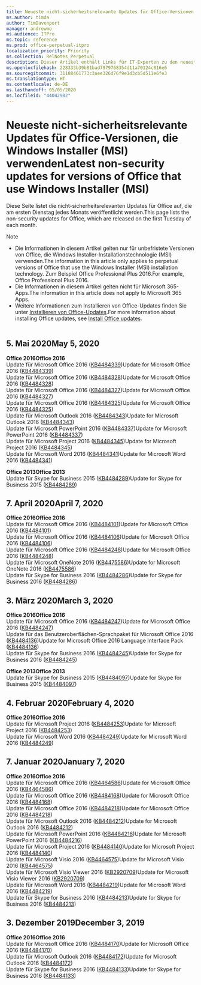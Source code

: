 ```yaml
---
title: Neueste nicht-sicherheitsrelevante Updates für Office-Versionen, die Windows Installer (MSI) verwenden
ms.author: timda
author: TimDavenport
manager: andrewmo
ms.audience: ITPro
ms.topic: reference
ms.prod: office-perpetual-itpro
localization_priority: Priority
ms.collection: RelNotes_Perpetual
description: Dieser Artikel enthält Links für IT-Experten zu den neuesten nicht-sicherheitsrelevanten Updateinformationen für dauerhafte Versionen von Office 2016, Office 2013 und Office 2010
ms.openlocfilehash: 228333b39b81bad7979768354d11a70124c816e6
ms.sourcegitcommit: 31188461773c3aee326d76f9e1d3cb5d511e6fe3
ms.translationtype: HT
ms.contentlocale: de-DE
ms.lasthandoff: 05/05/2020
ms.locfileid: "44042982"
---
```

# <a name="latest-non-security-updates-for-versions-of-office-that-use-windows-installer-msi"></a><span data-ttu-id="6eda9-103">Neueste nicht-sicherheitsrelevante Updates für Office-Versionen, die Windows Installer (MSI) verwenden</span><span class="sxs-lookup"><span data-stu-id="6eda9-103">Latest non-security updates for versions of Office that use Windows Installer (MSI)</span></span>

<span data-ttu-id="6eda9-104">Diese Seite listet die nicht-sicherheitsrelevanten Updates für Office auf, die am ersten Dienstag jedes Monats veröffentlicht werden.</span><span class="sxs-lookup"><span data-stu-id="6eda9-104">This page lists the non-security updates for Office, which are released on the first Tuesday of each month.</span></span>

> [!NOTE]
> - <span data-ttu-id="6eda9-105">Die Informationen in diesem Artikel gelten nur für unbefristete Versionen von Office, die Windows Installer-Installationstechnologie (MSI) verwenden.</span><span class="sxs-lookup"><span data-stu-id="6eda9-105">The information in this article only applies to perpetual versions of Office that use the Windows Installer (MSI) installation technology.</span></span> <span data-ttu-id="6eda9-106">Zum Beispiel Office Professional Plus 2016.</span><span class="sxs-lookup"><span data-stu-id="6eda9-106">For example, Office Professional Plus 2016.</span></span>
> - <span data-ttu-id="6eda9-107">Die Informationen in diesem Artikel gelten nicht für Microsoft 365-Apps.</span><span class="sxs-lookup"><span data-stu-id="6eda9-107">The information in this article does not apply to Microsoft 365 Apps.</span></span>
> - <span data-ttu-id="6eda9-108">Weitere Informationen zum Installieren von Office-Updates finden Sie unter [Installieren von Office-Updates](https://support.office.com/article/2ab296f3-7f03-43a2-8e50-46de917611c5).</span><span class="sxs-lookup"><span data-stu-id="6eda9-108">For more information about installing Office updates, see [Install Office updates](https://support.office.com/article/2ab296f3-7f03-43a2-8e50-46de917611c5).</span></span>
<br/><br/>

## <a name="may-5-2020"></a><span data-ttu-id="6eda9-109">5. Mai 2020</span><span class="sxs-lookup"><span data-stu-id="6eda9-109">May 5, 2020</span></span>

<span data-ttu-id="6eda9-110">**Office 2016**</span><span class="sxs-lookup"><span data-stu-id="6eda9-110">**Office 2016**</span></span><br/>
<span data-ttu-id="6eda9-111">Update für Microsoft Office 2016 ([KB4484339](https://support.microsoft.com/help/4484339))</span><span class="sxs-lookup"><span data-stu-id="6eda9-111">Update for Microsoft Office 2016 ([KB4484339](https://support.microsoft.com/help/4484339))</span></span><br/> <span data-ttu-id="6eda9-112">Update für Microsoft Office 2016 ([KB4484328](https://support.microsoft.com/help/4484328))</span><span class="sxs-lookup"><span data-stu-id="6eda9-112">Update for Microsoft Office 2016 ([KB4484328](https://support.microsoft.com/help/4484328))</span></span><br/> <span data-ttu-id="6eda9-113">Update für Microsoft Office 2016 ([KB4484327](https://support.microsoft.com/help/4484327))</span><span class="sxs-lookup"><span data-stu-id="6eda9-113">Update for Microsoft Office 2016 ([KB4484327](https://support.microsoft.com/help/4484327))</span></span><br/> <span data-ttu-id="6eda9-114">Update für Microsoft Office 2016 ([KB4484325](https://support.microsoft.com/help/4484325))</span><span class="sxs-lookup"><span data-stu-id="6eda9-114">Update for Microsoft Office 2016 ([KB4484325](https://support.microsoft.com/help/4484325))</span></span><br/> <span data-ttu-id="6eda9-115">Update für Microsoft Outlook 2016 ([KB4484343](https://support.microsoft.com/help/4484343))</span><span class="sxs-lookup"><span data-stu-id="6eda9-115">Update for Microsoft Outlook 2016 ([KB4484343](https://support.microsoft.com/help/4484343))</span></span><br/> <span data-ttu-id="6eda9-116">Update für Microsoft PowerPoint 2016 ([KB4484337](https://support.microsoft.com/help/4484337))</span><span class="sxs-lookup"><span data-stu-id="6eda9-116">Update for Microsoft PowerPoint 2016 ([KB4484337](https://support.microsoft.com/help/4484337))</span></span><br/> <span data-ttu-id="6eda9-117">Update für Microsoft Project 2016 ([KB4484345](https://support.microsoft.com/help/4484345))</span><span class="sxs-lookup"><span data-stu-id="6eda9-117">Update for Microsoft Project 2016 ([KB4484345](https://support.microsoft.com/help/4484345))</span></span><br/> <span data-ttu-id="6eda9-118">Update für Microsoft Word 2016 ([KB4484341](https://support.microsoft.com/help/4484341))</span><span class="sxs-lookup"><span data-stu-id="6eda9-118">Update for Microsoft Word 2016 ([KB4484341](https://support.microsoft.com/help/4484341))</span></span><br/> 


<span data-ttu-id="6eda9-119">**Office 2013**</span><span class="sxs-lookup"><span data-stu-id="6eda9-119">**Office 2013**</span></span><br/>
<span data-ttu-id="6eda9-120">Update für Skype for Business 2015 ([KB4484289](https://support.microsoft.com/help/4484289))</span><span class="sxs-lookup"><span data-stu-id="6eda9-120">Update for Skype for Business 2015 ([KB4484289](https://support.microsoft.com/help/4484289))</span></span><br/>

## <a name="april-7-2020"></a><span data-ttu-id="6eda9-121">7. April 2020</span><span class="sxs-lookup"><span data-stu-id="6eda9-121">April 7, 2020</span></span>

<span data-ttu-id="6eda9-122">**Office 2016**</span><span class="sxs-lookup"><span data-stu-id="6eda9-122">**Office 2016**</span></span><br/>
<span data-ttu-id="6eda9-123">Update für Microsoft Office 2016 ([KB4484101](https://support.microsoft.com/help/4484101))</span><span class="sxs-lookup"><span data-stu-id="6eda9-123">Update for Microsoft Office 2016 ([KB4484101](https://support.microsoft.com/help/4484101))</span></span><br/>
<span data-ttu-id="6eda9-124">Update für Microsoft Office 2016 ([KB4484106](https://support.microsoft.com/help/4484106))</span><span class="sxs-lookup"><span data-stu-id="6eda9-124">Update for Microsoft Office 2016 ([KB4484106](https://support.microsoft.com/help/4484106))</span></span><br/>
<span data-ttu-id="6eda9-125">Update für Microsoft Office 2016 ([KB4484248](https://support.microsoft.com/help/4484248))</span><span class="sxs-lookup"><span data-stu-id="6eda9-125">Update for Microsoft Office 2016 ([KB4484248](https://support.microsoft.com/help/4484248))</span></span><br/>
<span data-ttu-id="6eda9-126">Update für Microsoft OneNote 2016 ([KB4475586](https://support.microsoft.com/help/4475586))</span><span class="sxs-lookup"><span data-stu-id="6eda9-126">Update for Microsoft OneNote 2016 ([KB4475586](https://support.microsoft.com/help/4475586))</span></span><br/>
<span data-ttu-id="6eda9-127">Update für Skype for Business 2016 ([KB4484286](https://support.microsoft.com/help/4484286))</span><span class="sxs-lookup"><span data-stu-id="6eda9-127">Update for Skype for Business 2016 ([KB4484286](https://support.microsoft.com/help/4484286))</span></span> <br/>


## <a name="march-3-2020"></a><span data-ttu-id="6eda9-128">3. März 2020</span><span class="sxs-lookup"><span data-stu-id="6eda9-128">March 3, 2020</span></span>

<span data-ttu-id="6eda9-129">**Office 2016**</span><span class="sxs-lookup"><span data-stu-id="6eda9-129">**Office 2016**</span></span><br/>
<span data-ttu-id="6eda9-130">Update für Microsoft Office 2016 ([KB4484247](https://support.microsoft.com/help/4484247))</span><span class="sxs-lookup"><span data-stu-id="6eda9-130">Update for Microsoft Office 2016 ([KB4484247](https://support.microsoft.com/help/4484247))</span></span><br/> <span data-ttu-id="6eda9-131">Update für das Benutzeroberflächen-Sprachpaket für Microsoft Office 2016 ([KB4484136](https://support.microsoft.com/help/4484136))</span><span class="sxs-lookup"><span data-stu-id="6eda9-131">Update for Microsoft Office 2016 Language Interface Pack ([KB4484136](https://support.microsoft.com/help/4484136))</span></span><br/>
<span data-ttu-id="6eda9-132">Update für Skype for Business 2016 ([KB4484245](https://support.microsoft.com/help/4484245))</span><span class="sxs-lookup"><span data-stu-id="6eda9-132">Update for Skype for Business 2016 ([KB4484245](https://support.microsoft.com/help/4484245))</span></span> <br/>

<span data-ttu-id="6eda9-133">**Office 2013**</span><span class="sxs-lookup"><span data-stu-id="6eda9-133">**Office 2013**</span></span><br/>
<span data-ttu-id="6eda9-134">Update für Skype for Business 2015 ([KB4484097](https://support.microsoft.com/help/4484097))</span><span class="sxs-lookup"><span data-stu-id="6eda9-134">Update for Skype for Business 2015 ([KB4484097](https://support.microsoft.com/help/4484097))</span></span><br/>


## <a name="february-4-2020"></a><span data-ttu-id="6eda9-135">4. Februar 2020</span><span class="sxs-lookup"><span data-stu-id="6eda9-135">February 4, 2020</span></span>

<span data-ttu-id="6eda9-136">**Office 2016**</span><span class="sxs-lookup"><span data-stu-id="6eda9-136">**Office 2016**</span></span><br/>
<span data-ttu-id="6eda9-137">Update für Microsoft Project 2016 ([KB4484253](https://support.microsoft.com/help/4484253))</span><span class="sxs-lookup"><span data-stu-id="6eda9-137">Update for Microsoft Project 2016 ([KB4484253](https://support.microsoft.com/help/4484253))</span></span> <br/>
<span data-ttu-id="6eda9-138">Update für Microsoft Word 2016 ([KB4484249](https://support.microsoft.com/help/4484249))</span><span class="sxs-lookup"><span data-stu-id="6eda9-138">Update for Microsoft Word 2016 ([KB4484249](https://support.microsoft.com/help/4484249))</span></span> <br/>

## <a name="january-7-2020"></a><span data-ttu-id="6eda9-139">7. Januar 2020</span><span class="sxs-lookup"><span data-stu-id="6eda9-139">January 7, 2020</span></span>

<span data-ttu-id="6eda9-140">**Office 2016**</span><span class="sxs-lookup"><span data-stu-id="6eda9-140">**Office 2016**</span></span><br/>
<span data-ttu-id="6eda9-141">Update für Microsoft Office 2016 ([KB4464586](https://support.microsoft.com/help/4464586))</span><span class="sxs-lookup"><span data-stu-id="6eda9-141">Update for Microsoft Office 2016 ([KB4464586](https://support.microsoft.com/help/4464586))</span></span> <br/>
<span data-ttu-id="6eda9-142">Update für Microsoft Office 2016 ([KB4484168](https://support.microsoft.com/help/4484168))</span><span class="sxs-lookup"><span data-stu-id="6eda9-142">Update for Microsoft Office 2016 ([KB4484168](https://support.microsoft.com/help/4484168))</span></span> <br/>
<span data-ttu-id="6eda9-143">Update für Microsoft Office 2016 ([KB4484218](https://support.microsoft.com/help/4484218))</span><span class="sxs-lookup"><span data-stu-id="6eda9-143">Update for Microsoft Office 2016 ([KB4484218](https://support.microsoft.com/help/4484218))</span></span> <br/>
<span data-ttu-id="6eda9-144">Update für Microsoft Outlook 2016 ([KB4484212](https://support.microsoft.com/help/4484212))</span><span class="sxs-lookup"><span data-stu-id="6eda9-144">Update for Microsoft Outlook 2016 ([KB4484212](https://support.microsoft.com/help/4484212))</span></span> <br/>
<span data-ttu-id="6eda9-145">Update für Microsoft PowerPoint 2016 ([KB4484216](https://support.microsoft.com/help/4484216))</span><span class="sxs-lookup"><span data-stu-id="6eda9-145">Update for Microsoft PowerPoint 2016 ([KB4484216](https://support.microsoft.com/help/4484216))</span></span> <br/>
<span data-ttu-id="6eda9-146">Update für Microsoft Project 2016 ([KB4484140](https://support.microsoft.com/help/4484140))</span><span class="sxs-lookup"><span data-stu-id="6eda9-146">Update for Microsoft Project 2016 ([KB4484140](https://support.microsoft.com/help/4484140))</span></span> <br/>
<span data-ttu-id="6eda9-147">Update für Microsoft Visio 2016 ([KB4464575](https://support.microsoft.com/help/4464575))</span><span class="sxs-lookup"><span data-stu-id="6eda9-147">Update for Microsoft Visio 2016 ([KB4464575](https://support.microsoft.com/help/4464575))</span></span> <br/>
<span data-ttu-id="6eda9-148">Update für Microsoft Visio Viewer 2016 ([KB2920709](https://support.microsoft.com/help/2920709))</span><span class="sxs-lookup"><span data-stu-id="6eda9-148">Update for Microsoft Visio Viewer 2016 ([KB2920709](https://support.microsoft.com/help/2920709))</span></span> <br/>
<span data-ttu-id="6eda9-149">Update für Microsoft Word 2016 ([KB4484219](https://support.microsoft.com/help/4484219))</span><span class="sxs-lookup"><span data-stu-id="6eda9-149">Update for Microsoft Word 2016 ([KB4484219](https://support.microsoft.com/help/4484219))</span></span> <br/>
<span data-ttu-id="6eda9-150">Update für Skype for Business 2016 ([KB4484213](https://support.microsoft.com/help/4484213))</span><span class="sxs-lookup"><span data-stu-id="6eda9-150">Update for Skype for Business 2016 ([KB4484213](https://support.microsoft.com/help/4484213))</span></span> <br/>


## <a name="december-3-2019"></a><span data-ttu-id="6eda9-151">3. Dezember 2019</span><span class="sxs-lookup"><span data-stu-id="6eda9-151">December 3, 2019</span></span>

<span data-ttu-id="6eda9-152">**Office 2016**</span><span class="sxs-lookup"><span data-stu-id="6eda9-152">**Office 2016**</span></span><br/>
<span data-ttu-id="6eda9-153">Update für Microsoft Office 2016 ([KB4484170](https://support.microsoft.com/help/4484170))</span><span class="sxs-lookup"><span data-stu-id="6eda9-153">Update for Microsoft Office 2016 ([KB4484170](https://support.microsoft.com/help/4484170))</span></span> <br/>
<span data-ttu-id="6eda9-154">Update für Microsoft Outlook 2016 ([KB4484172](https://support.microsoft.com/help/4484172))</span><span class="sxs-lookup"><span data-stu-id="6eda9-154">Update for Microsoft Outlook 2016 ([KB4484172](https://support.microsoft.com/help/4484172))</span></span> <br/>
<span data-ttu-id="6eda9-155">Update für Skype for Business 2016 ([KB4484133](https://support.microsoft.com/help/4484133))</span><span class="sxs-lookup"><span data-stu-id="6eda9-155">Update for Skype for Business 2016 ([KB4484133](https://support.microsoft.com/help/4484133))</span></span> <br/>


